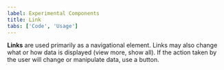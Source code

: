 ```yaml
---
label: Experimental Components
title: Link
tabs: ['Code', 'Usage']
---
```


<page-intro>**Links** are used primarily as a navigational element. Links may also change what or how data is displayed (view more, show all). If the action taken by the user will change or manipulate data, use a button.</page-intro>

<component 
    name="Experimental Link"
    component="link" 
    variation="link"
    experimental="true"
    >
</component>
